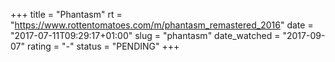 +++
title = "Phantasm"
rt = "https://www.rottentomatoes.com/m/phantasm_remastered_2016"
date = "2017-07-11T09:29:17+01:00"
slug = "phantasm"
date_watched = "2017-09-07"
rating = "-"
status = "PENDING"
+++